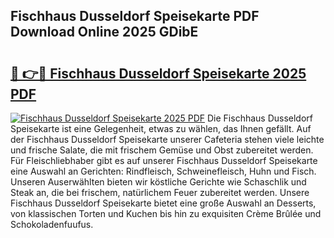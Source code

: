 ## Fischhaus Dusseldorf Speisekarte PDF Download Online 2025 GDibE

# <h2><a href="http://gcbxol.nevu.top/?p=Fischhaus+Dusseldorf+Speisekarte">🔗 👉🔴 Fischhaus Dusseldorf Speisekarte 2025 PDF</a></h2>

[![Fischhaus Dusseldorf Speisekarte 2025 PDF](https://i.imgur.com/dBaPXMq.png)](http://gcbxol.nevu.top/?p=Fischhaus+Dusseldorf+Speisekarte)
Die Fischhaus Dusseldorf Speisekarte ist eine Gelegenheit, etwas zu wählen, das Ihnen gefällt. Auf der Fischhaus Dusseldorf Speisekarte unserer Cafeteria stehen viele leichte und frische Salate, die mit frischem Gemüse und Obst zubereitet werden. Für Fleischliebhaber gibt es auf unserer Fischhaus Dusseldorf Speisekarte eine Auswahl an Gerichten: Rindfleisch, Schweinefleisch, Huhn und Fisch. Unseren Auserwählten bieten wir köstliche Gerichte wie Schaschlik und Steak an, die bei frischem, natürlichem Feuer zubereitet werden. Unsere Fischhaus Dusseldorf Speisekarte bietet eine große Auswahl an Desserts, von klassischen Torten und Kuchen bis hin zu exquisiten Crème Brûlée und Schokoladenfuufus.
